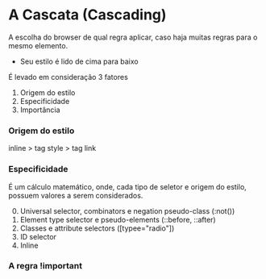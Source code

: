 # A Cascata (Cascading)

A escolha do browser de qual regra aplicar, caso haja muitas regras para o mesmo elemento.

* Seu estilo é lido de cima para baixo

É levado em consideração 3 fatores

1. Origem do estilo
2. Especificidade
3. Importância

### Origem do estilo

inline > tag style > tag link

### Especificidade

É um cálculo matemático, onde, cada tipo de seletor e origem do estilo, possuem valores a serem considerados.

0. Universal selector, combinators e negation pseudo-class (:not())
1. Element type selector e pseudo-elements (::before, ::after)
10. Classes e attribute selectors ([typee="radio"])
100. ID selector
1000. Inline

### A regra !important

